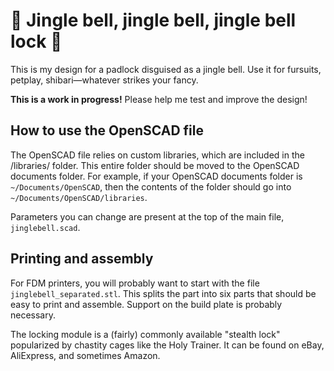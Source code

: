 # 🎵 Jingle bell, jingle bell, jingle bell lock 🎵

This is my design for a padlock disguised as a jingle bell. Use it for fursuits, petplay, shibari—whatever strikes your fancy.

**This is a work in progress!** Please help me test and improve the design!

## How to use the OpenSCAD file

The OpenSCAD file relies on custom libraries, which are included in the /libraries/ folder. This entire folder should be moved to the OpenSCAD documents folder. For example, if your OpenSCAD documents folder is `~/Documents/OpenSCAD`, then the contents of the folder should go into `~/Documents/OpenSCAD/libraries`.

Parameters you can change are present at the top of the main file, `jinglebell.scad`.

## Printing and assembly

For FDM printers, you will probably want to start with the file `jinglebell_separated.stl`. This splits the part into six parts that should be easy to print and assemble. Support on the build plate is probably necessary.

The locking module is a (fairly) commonly available "stealth lock" popularized by chastity cages like the Holy Trainer. It can be found on eBay, AliExpress, and sometimes Amazon.
